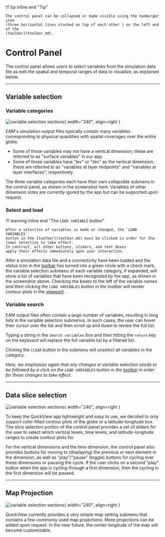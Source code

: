
!!! tip inline end "Tip"

    The control panel can be collapsed or made visible using the hamburger icon
    (three horizontal lines stacked on top of each other ) on the left end of the
    [toolbar](toolbar.md).

# Control Panel

The control panel allows users to select variables from the simulation
data file as well the spatial and temporal ranges of data to visualize,
as explained below.


-----
##  Variable selection



###  Variable categories

![variable selection sections](../images/control_panel_variable_selection.png){ width="240", align=right }

EAM's simulation output files typically contain many variables
corresponding to physical quantities with spatial coverages over the
entire globe.

- Some of those variables may not have a vertical dimension;
  these are referred to as "surface variables" in our app.
- Some of those variables have "lev" or "ilev" as the vertical
  dimension; these are referred to as "variables at layer midpoints"
  and "variables at layer interfaces", respectively.

The three variable categories each have their own collapsible
submenu in the control panel, as shown in the screenshot here.
Variables of other dimension sizes are currently igored by the app
but can be supported upon request.


### Select and load

!!! warning inline end "The `LOAD VARIABLE` button"

    After a selection of variables is made or changed, the `LOAD VARIABLES`
    button in the [toolbar](toolbar.md) must be clicked in order for the
    (new) selection to take effect.
    In contrast, all other buttons, sliders, and text boxes
    apply their effects immediately upon user interaction.

After a simulation data file and a connectivity have been loaded and
the status icon in the [toolbar](toolbar.md) has turned into a green
circle with a check mark,
the variable selection submenu of each variable category,
if expanded, will show a list of variables that have been recognized
by the app, as shown in the screenshot above.
Checking the boxes to the left of the variable names
*and then clicking the* `LOAD VARIABLES` *button in the toolbar*
will render contour plots in the [viewport](viewport.md).

### Variable search

EAM output files often contain a large number of variables,
resulting in long lists in the varaible selection submenus.
In such cases, the user can hover their cursor over the list
and then scroll up and down to review the full list.

Typing a string in the `Search variables` box and then hitting
the `return` key on the keyboard will
replace the full variable list by a filtered list.

Clicking the `CLEAR` button in the submenu will unselect all
variables in the category.

*Here, we emphasize again that any changes in variable selection needs to be
followed by a click on the `LOAD VARIABLES` button in the [toolbar](toolbar.md)
in order for these changes to take effect.*



-----
## Data slice selection

![variable selection sections](../images/control_panel_slice_selection.png){ width="240", align=right }

To keep the QuickView app lightweight and easy to use, we decided to only 
support color-filled contour plots of the globe or a latitude-longitude box.
The slice selection portion of the control panel provides a set of sliders
for the user to select which vertical levels, time levels, and latitude-longitude
ranges to create contour plots for.

For the vertical dimensions and the time dimension, the control panel
also provides buttons for moving to (displaying) the previous or next element
in the dimension, as well as "play"/"pause" (toggle) buttons for cycling over
these dimensions or pausing the cycle.
If the user clicks on a second "play" button when the app is cycling through
a first dimension, then the cycling in the first dimension will be paused.


-----
## Map Projection

![variable selection sections](../images/control_panel_map_projection.png){ width="240", align=right }

QuickView currently provides a very simple map setting submenu
that contains a few commonly used map projections.
More projections can be added upon request.
In the near future, the center longitude of the map
will become customizable.

